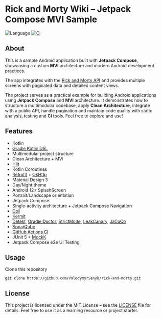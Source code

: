 # Rick and Morty Wiki – Jetpack Compose MVI Sample

![Language](https://img.shields.io/badge/Kotlin-2.2.10-blue)
[![CI](https://github.com/VolodymyrSenyk/rick-and-morty/actions/workflows/ci.yml/badge.svg)](https://github.com/VolodymyrSenyk/rick-and-morty/actions/workflows/ci.yml)

## About

This is a sample Android application built with **Jetpack Compose**, showcasing a custom **MVI**
architecture and modern Android development practices.

The app integrates with the [Rick and Morty API](https://rickandmortyapi.com/) and provides
multiple screens with paginated data and detailed content views.

The project serves as a practical example for building Android applications using
**Jetpack Compose** and **MVI** architecture. It demonstrates how to structure a multimodular
codebase, apply **Clean Architecture**, integrate with a public API, handle pagination and maintain
code quality with static analysis, testing and **CI** tools. Feel free to explore and use!

## Features

- Kotlin
- [Gradle Kotlin DSL](https://docs.gradle.org/current/userguide/kotlin_dsl.html)
- Multimodular project structure
- Clean Architecture + MVI
- [Hilt](https://dagger.dev/hilt/)
- Kotlin Coroutines
- [Retrofit](https://github.com/square/retrofit) + [OkHttp](https://github.com/square/okhttp)
- Material Design 3
- Day/Night theme
- Android 12+ SplashScreen
- Portrait/Landscape orientation
- Jetpack Compose
- Single-activity architecture + Jetpack Compose Navigation
- [Coil](https://github.com/coil-kt/coil)
- [Kermit](https://github.com/touchlab/Kermit)
- [Detekt](https://github.com/detekt/detekt), [Gradle Doctor](https://github.com/runningcode/gradle-doctor), [StrictMode](https://developer.android.com/reference/android/os/StrictMode), [LeakCanary](https://square.github.io/leakcanary/), [JaCoCo](https://www.eclemma.org/jacoco/)
- [SonarQube](https://www.sonarsource.com/products/sonarqube/)
- [GitHub Actions CI](https://github.com/features/actions)
- JUnit 5 + [MockK](https://mockk.io/)
- Jetpack Compose e2e UI Testing

## Usage

Clone this repository

```
git clone https://github.com/VolodymyrSenyk/rick-and-morty.git
```

## License

This project is licensed under the MIT License – see the [LICENSE](LICENSE) file for details.
Feel free to use it as a learning resource or project starter.
